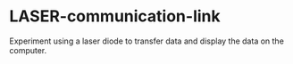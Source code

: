 # LASER-communication-link
Experiment using a laser diode to transfer data and display the data on the computer. 
